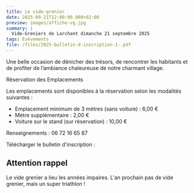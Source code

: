 ```yaml
---
title: Le vide-grenier
date: 2025-09-21T12:00:00.000+02:00
preview: images/affiche-vg.jpg
summary: |
  Vide-Greniers de Larchant dimanche 21 septembre 2025
tags: Evèvements
file: /files/2025-bulletin-d-inscription-1-.pdf
---
```

Une belle occasion de dénicher des trésors, de rencontrer les habitants et de profiter de l’ambiance chaleureuse de notre charmant village.

Réservation des Emplacements

Les emplacements sont disponibles à la réservation selon les modalités suivantes :

* Emplacement minimum de 3 mètres (sans voiture) : 6,00 €
* Mètre supplémentaire : 2,00 €
* Voiture sur le stand (sur réservation) : 10,00 €

[](larchantanimation@gmail.com)Renseignements : 06 72 16 65 87

Télécharger le bulletin d'inscription :

## Attention rappel
Le vide grenier a lieu les années impaires. L'an prochain pas de vide grenier, mais un super triathlon !